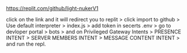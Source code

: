 https://replit.com/github/light-nukerV1

click on the link and it will redirect you to replit > click import to github > Use default interpreter > index.js > add token in secerts .env > go to devloper portal > bots > and on Privileged Gateway Intents > PRESENCE INTENT > SERVER MEMBERS INTENT > MESSAGE CONTENT INTENT > and run the repl.

